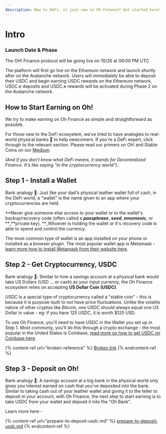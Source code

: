```yaml
---
description: New to DeFi, or just new to Oh Finance? Get started here!
---
```


# Intro

### Launch Date & Phase

The OH! Finance protocol will be going live on 10/26 at 06:00 PM UTC

The platform will first go live on the Ethereum network and launch shortly after on the Avalanche network. Users will immediately be able to deposit their USDC and begin earning USDC rewards on the Ethereum network, USDC.e deposits and USDC.e rewards will be activated during Phase 2 on the Avalanche network.

## How to Start Earning on Oh!

We try to make earning on Oh Finance as simple and straightforward as possible.

For those new to the DeFi ecosystem, we've tried to have analogies to real-world physical banks 🏦 to help newcomers. If you're a DeFi expert, click through to the relevant section. Please read our primers on Oh! and Stable Coins on our [Medium](https://ohfinance.medium.com).

_(And if you don't know what DeFi means, it stands for Decentralized Finance. It's like saying "in the cryptocurrency world")._

## Step 1 - Install a Wallet

Bank analogy 🏦: Just like your dad's physical leather wallet full of cash, in the DeFi world, a "wallet" is the name given to an app where your cryptocurrencies are held. &#x20;

**Never give someone else access to your wallet or to the wallet's backup/recovery code (often called a **_**passphrase**_**, **_**seed**_**, **_**mnemonic**_**, or **_**private key). **_Whoever is holding the wallet or it's recovery code is able to spend and control the currency.

The most common type of wallet is an app installed on your phone or installed as a browser plugin. The most popular wallet app is Metamask - [learn more how to install Metamask from their website here](https://metamask.zendesk.com/hc/en-us/articles/360015489531-Getting-started-with-MetaMask).

## Step 2 - Get Cryptocurrency, USDC

Bank analogy 🏦: Similar to how a savings account at a physical bank would take US Dollars (USD ... or cash) as your input currency, the Oh Finance ecosystem relies on accepting **US Dollar Coin (USDC)**.&#x20;

USDC is a special type of cryptocurrency called a "stable coin" - this is because it is purpose-built to not have price fluctuations. Unlike the volatile nature of other cryptos like Bitcoin, one USDC should always equal one US Dollar in value - eg: if you have 125 USDC, it is worth $125 USD.

To use Oh Finance, you'll need to have USDC in the Wallet you set up in Step 1. Most commonly, you'll do this through a crypto exchange - the most popular in the United States is Coinbase, [read more on how to get USDC on Coinbase here](https://www.coinbase.com/usdc).

{% content-ref url="broken-reference" %}
[Broken link](broken-reference)
{% endcontent-ref %}

## Step 3 - Deposit on Oh!

Bank analogy 🏦: A savings account at a big bank in the physical world only gives you interest earned on cash that you've deposited into the bank. Similar to taking cash out of your leather wallet and giving it to the teller to deposit in your account, with Oh Finance, the next step to start earning is to take USDC from your wallet and deposit it into the "Oh Bank".  &#x20;

Learn more here -&#x20;

{% content-ref url="prepare-to-deposit-usdc.md" %}
[prepare-to-deposit-usdc.md](prepare-to-deposit-usdc.md)
{% endcontent-ref %}

